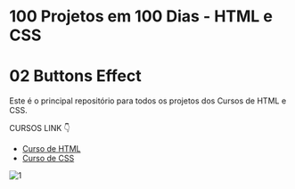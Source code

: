 # 100 Projetos em 100 Dias - HTML e CSS
# 02 Buttons Effect 
Este é o principal repositório para todos os projetos dos Cursos de HTML e CSS.

CURSOS LINK 👇

-   [Curso de HTML](https://johnpires.com/cursos/html-tutorial/)
-   [Curso de CSS](https://johnpires.com/cursos/css-fundamentos-basicos/)

   ![1](https://user-images.githubusercontent.com/26515702/187959766-2a46cfbe-9370-4811-95f7-bb482a839b59.png)